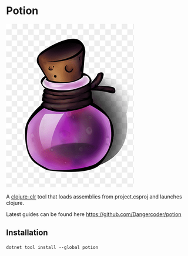 # Potion
![](./potion.png?raw=true)

A [clojure-clr](https://github.com/clojure/clojure-clr) tool that loads assemblies from project.csproj
and launches clojure.

Latest guides can be found here https://github.com/Dangercoder/potion

## Installation
`dotnet tool install --global potion`